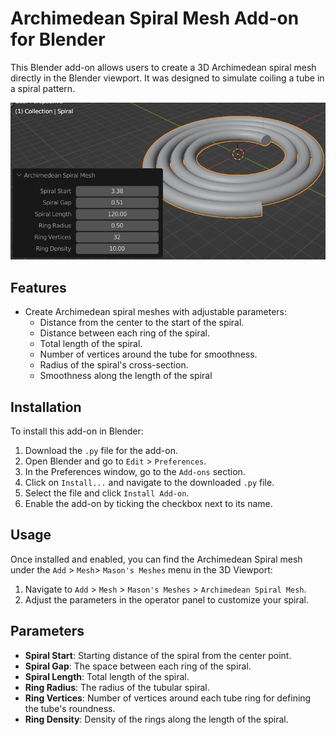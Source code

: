 # Archimedean Spiral Mesh Add-on for Blender

This Blender add-on allows users to create a 3D Archimedean spiral mesh directly in the Blender viewport. It was designed to simulate coiling a tube in a spiral pattern.

![Alt text](/spiral_1.png?raw=true "Spiral")
## Features

- Create Archimedean spiral meshes with adjustable parameters:
  - Distance from the center to the start of the spiral.
  - Distance between each ring of the spiral.
  - Total length of the spiral.
  - Number of vertices around the tube for smoothness.
  - Radius of the spiral's cross-section.
  - Smoothness along the length of the spiral

## Installation

To install this add-on in Blender:

1. Download the `.py` file for the add-on.
2. Open Blender and go to `Edit` > `Preferences`.
3. In the Preferences window, go to the `Add-ons` section.
4. Click on `Install...` and navigate to the downloaded `.py` file.
5. Select the file and click `Install Add-on`.
6. Enable the add-on by ticking the checkbox next to its name.

## Usage

Once installed and enabled, you can find the Archimedean Spiral mesh under the `Add` > `Mesh`> `Mason's Meshes` menu in the 3D Viewport:

1. Navigate to `Add` > `Mesh` > `Mason's Meshes` > `Archimedean Spiral Mesh`.
2. Adjust the parameters in the operator panel to customize your spiral.

## Parameters

- **Spiral Start**: Starting distance of the spiral from the center point.
- **Spiral Gap**: The space between each ring of the spiral.
- **Spiral Length**: Total length of the spiral.
- **Ring Radius**: The radius of the tubular spiral.
- **Ring Vertices**: Number of vertices around each tube ring for defining the tube's roundness.
- **Ring Density**: Density of the rings along the length of the spiral.
